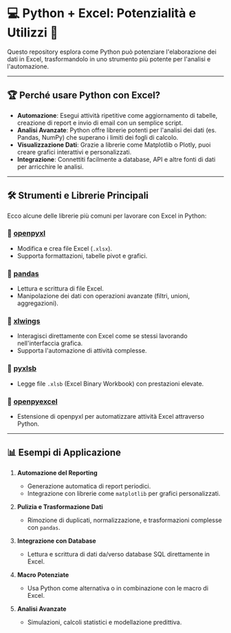 # 💻 Python + Excel: Potenzialità e Utilizzi 🚀

Questo repository esplora come Python può potenziare l'elaborazione dei dati in Excel, trasformandolo in uno strumento più potente per l'analisi e l'automazione.

---

## 🏆 **Perché usare Python con Excel?**
- **Automazione**: Esegui attività ripetitive come aggiornamento di tabelle, creazione di report e invio di email con un semplice script.
- **Analisi Avanzate**: Python offre librerie potenti per l'analisi dei dati (es. Pandas, NumPy) che superano i limiti dei fogli di calcolo.
- **Visualizzazione Dati**: Grazie a librerie come Matplotlib o Plotly, puoi creare grafici interattivi e personalizzati.
- **Integrazione**: Connettiti facilmente a database, API e altre fonti di dati per arricchire le analisi.

---

## 🛠️ **Strumenti e Librerie Principali**
Ecco alcune delle librerie più comuni per lavorare con Excel in Python:

### 🔹 **[openpyxl](https://openpyxl.readthedocs.io)**
- Modifica e crea file Excel (`.xlsx`).
- Supporta formattazioni, tabelle pivot e grafici.

### 🔹 **[pandas](https://pandas.pydata.org)**
- Lettura e scrittura di file Excel.
- Manipolazione dei dati con operazioni avanzate (filtri, unioni, aggregazioni).

### 🔹 **[xlwings](https://www.xlwings.org)**
- Interagisci direttamente con Excel come se stessi lavorando nell'interfaccia grafica.
- Supporta l'automazione di attività complesse.

### 🔹 **[pyxlsb](https://github.com/www9999/pyxlsb)**
- Legge file `.xlsb` (Excel Binary Workbook) con prestazioni elevate.

### 🔹 **[openpyexcel](https://github.com/vinay20045/openpyexcel)**
- Estensione di openpyxl per automatizzare attività Excel attraverso Python.

---

## 📊 **Esempi di Applicazione**
1. **Automazione del Reporting**
   - Generazione automatica di report periodici.
   - Integrazione con librerie come `matplotlib` per grafici personalizzati.

2. **Pulizia e Trasformazione Dati**
   - Rimozione di duplicati, normalizzazione, e trasformazioni complesse con `pandas`.

3. **Integrazione con Database**
   - Lettura e scrittura di dati da/verso database SQL direttamente in Excel.

4. **Macro Potenziate**
   - Usa Python come alternativa o in combinazione con le macro di Excel.

5. **Analisi Avanzate**
   - Simulazioni, calcoli statistici e modellazione predittiva.

